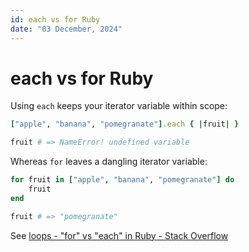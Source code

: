 ```yaml
---
id: each vs for Ruby
date: "03 December, 2024"
---
```


# each vs for Ruby

Using `each` keeps your iterator variable within scope:
```ruby
["apple", "banana", "pomegranate"].each { |fruit| }

fruit # => NameError! undefined variable
```

Whereas `for` leaves a dangling iterator variable:
```ruby
for fruit in ["apple", "banana", "pomegranate"] do
    fruit
end

fruit # => "pomegranate"
```

See [loops - "for" vs "each" in Ruby - Stack Overflow](https://stackoverflow.com/questions/3294509/for-vs-each-in-ruby)
